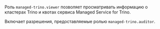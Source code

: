 Роль `managed-trino.viewer` позволяет просматривать информацию о кластерах Trino и квотах сервиса Managed Service for Trino.

Включает разрешения, предоставляемые ролью `managed-trino.auditor`.